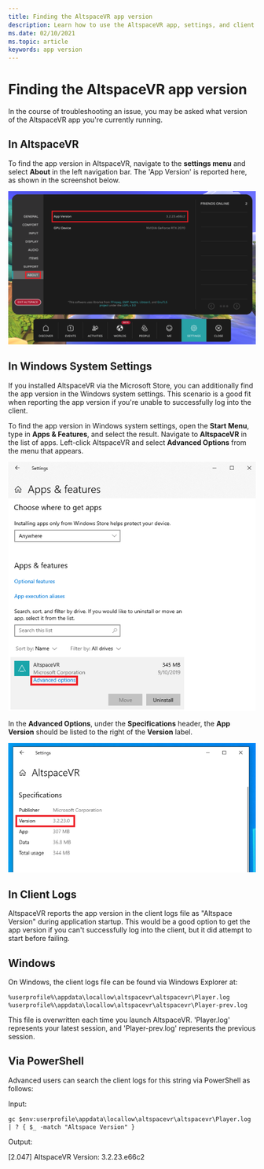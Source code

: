 ```yaml
---
title: Finding the AltspaceVR app version
description: Learn how to use the AltspaceVR app, settings, and client logs to find the version of AltspaceVR you're currently running.
ms.date: 02/10/2021
ms.topic: article
keywords: app version
---
```


# Finding the AltspaceVR app version

In the course of troubleshooting an issue, you may be asked what version of the AltspaceVR app you're currently running.

## In AltspaceVR

To find the app version in AltspaceVR, navigate to the **settings menu** and select **About** in the left navigation bar. The 'App Version' is reported here, as shown in the screenshot below.

![Settings menu open with about panel open](images/app-version-img-01.png)

## In Windows System Settings

If you installed AltspaceVR via the Microsoft Store, you can additionally find the app version in the Windows system settings.  This scenario is a good fit when reporting the app version if you're unable to successfully log into the client.

To find the app version in Windows system settings, open the **Start Menu**, type in **Apps & Features**, and select the result. Navigate to **AltspaceVR** in the list of apps. Left-click AltspaceVR and select **Advanced Options** from the menu that appears.

![Apps and features menu open with advanced option highlighted](images/app-version-img-02.png)

In the **Advanced Options**, under the **Specifications** header, the **App Version** should be listed to the right of the **Version** label.

![Advanced options open with app version highlighted](images/app-version-img-03.png)

## In Client Logs

AltspaceVR reports the app version in the client logs file as "Altspace Version" during application startup. This would be a good option to get the app version if you can't successfully log into the client, but it did attempt to start before failing.

## Windows

On Windows, the client logs file can be found via Windows Explorer at:

```
%userprofile%\appdata\locallow\altspacevr\altspacevr\Player.log
%userprofile%\appdata\locallow\altspacevr\altspacevr\Player-prev.log
```

This file is overwritten each time you launch AltspaceVR. 'Player.log' represents your latest session, and 'Player-prev.log' represents the previous session.

## Via PowerShell

Advanced users can search the client logs for this string via PowerShell as follows:

Input:

```
gc $env:userprofile\appdata\locallow\altspacevr\altspacevr\Player.log | ? { $_ -match "Altspace Version" }
```

Output:

[2.047] AltspaceVR Version: 3.2.23.e66c2